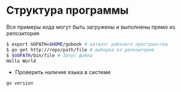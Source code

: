 # Структура программы

Все примеры кода могут быть загружены и выполнены прямо из репозитория

```bash
$ export GOPATH=$HOME/gobook # каталог рабочего пространства
$ go get http://repo/path/file # выборка из репозитория
$ $GOPATH/bin/file # Запус файла
Hello World
```

- Проверить наличие языка в системе

```bash
go version
```
